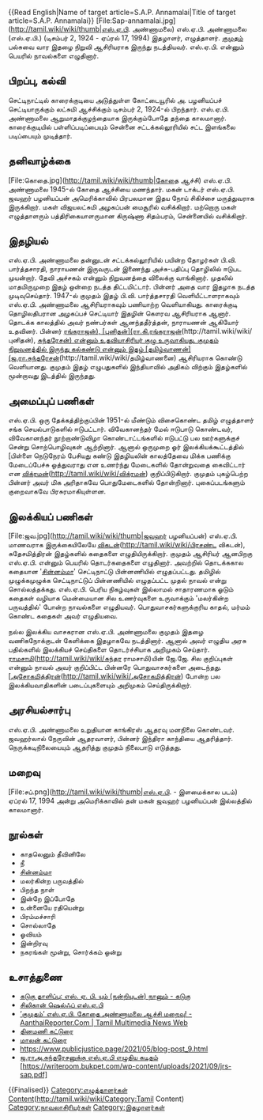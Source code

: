 {{Read English|Name of target article=S.A.P. Annamalai|Title of target article=S.A.P. Annamalai}}
[File:Sap-annamalai.jpg](http://tamil.wiki/wiki/thumb|எஸ்.ஏ.பி. அண்ணாமலை)
எஸ்.ஏ.பி. அண்ணாமலை (எஸ்.ஏ.பி.) (டிசம்பர் 2, 1924 - ஏப்ரல் 17, 1994) இதழாளர், எழுத்தாளர். [குமுதம்](http://tamil.wiki/wiki/குமுதம்) பல்சுவை வார இதழை நிறுவி ஆசிரியராக இருந்து நடத்தியவர். எஸ்.ஏ.பி. என்னும் பெயரில் நாவல்களை எழுதினார்.
## பிறப்பு, கல்வி
செட்டிநாட்டில் காரைக்குடியை அடுத்துள்ள கோட்டையூரில் அ. பழனியப்பச் செட்டியாருக்கும் லட்சுமி ஆச்சிக்கும் டிசம்பர் 2, 1924-ல் பிறந்தார். எஸ்.ஏ.பி. அண்ணாமலை ஆறுமாதக்குழந்தையாக இருக்கும்போதே தந்தை காலமானார். காரைக்குடியில் பள்ளிப்படிப்பையும் சென்னை சட்டக்கல்லூரியில் சட்ட இளங்கலை படிப்பையும் முடித்தார்.
## தனிவாழ்க்கை
[File:கொதை.jpg](http://tamil.wiki/wiki/thumb|கோதை ஆச்சி)
எஸ்.ஏ.பி. அண்ணாமலை 1945-ல் கோதை ஆச்சியை மணந்தார். மகன் டாக்டர் எஸ்.ஏ.பி. ஜவஹர் பழனியப்பன் அமெரிக்காவில் பிரபலமான இதய நோய் சிகிச்சை மருத்துவராக இருக்கிறார். மகள் விஜயலட்சுமி அழகப்பன் மைசூரில் வசிக்கிறார். மற்றொரு மகள் எழுத்தாளரும் பத்திரிகையாளருமான கிருஷ்ணா சிதம்பரம், சென்னையில் வசிக்கிறார்.
## இதழியல்
எஸ்.ஏ.பி. அண்ணாமலை தன்னுடன் சட்டக்கல்லூரியில் பயின்ற தோழர்கள் பி.வி. பார்த்தசாரதி, நாராயணன் இருவருடன் இணைந்து அச்சு-பதிப்பு தொழிலில் ஈடுபட முயன்றார். தேவி அச்சகம் என்னும் நிறுவனத்தை விலைக்கு வாங்கினார். முதலில் மாதமிருமுறை இதழ் ஒன்றை நடத்த திட்டமிட்டார். பின்னர் அதை வார இதழாக நடத்த முடிவுசெய்தார். 1947-ல் குமுதம் இதழ் பி.வி. பார்த்தசாரதி வெளியீட்டாளராகவும் எஸ்.ஏ.பி. அண்ணாமலை ஆசிரியராகவும் பணியாற்ற வெளியாகியது. காரைக்குடி தொழிலதிபரான அழகப்பச் செட்டியார் இதழின் கௌரவ ஆசிரியராக ஆனார். தொடக்க காலத்தில் அவர் நண்பர்கள் ஆனந்ததீர்த்தன், நாராயணன் ஆகியோர் உதவினர். பின்னர் [ரங்கராஜன்), [புனிதன்](ரா.கி.ரங்கராஜன்](http://tamil.wiki/wiki/ரா.கி.)(http://tamil.wiki/wiki/புனிதன்), [சுந்தரேசன்) என்னும் உதவியாசிரியர் குழு உருவாகியது. குமுதம் நிறுவனத்தில் இருந்து கல்கண்டு என்னும் இதழ் [தமிழ்வாணன்](ஜ.ரா.சுந்தரேசன்](http://tamil.wiki/wiki/ஜ.ரா.)(http://tamil.wiki/wiki/தமிழ்வாணனை) ஆசிரியராக கொண்டு வெளியானது. குமுதம் இதழ் எழுபதுகளில் இந்தியாவில் அதிகம் விற்கும் இதழ்களில் மூன்றாவது இடத்தில் இருந்தது.
## அமைப்புப் பணிகள்
எஸ்.ஏ.பி. ஒரு தேக்கத்திற்குப்பின் 1951-ல் மீண்டும் விசைகொண்ட தமிழ் எழுத்தாளர் சங்க செயல்பாடுகளில் ஈடுபட்டார். விவேகானந்தர் மேல் ஈடுபாடு கொண்டவர், விவேகானந்தர் நூற்றாண்டுவிழா கொண்டாட்டங்களில் ஈடுபட்டு பல ஊர்களுக்குச் சென்று சொற்பொழிவுகள் ஆற்றினார். ஆனால் ஒருமுறை ஓர் இலக்கியக்கூட்டத்தில் [பிள்ளை நெடுநேரம் பேசியது கண்டு இதழியலின் காலத்தேவை மிக்க பணிக்கு மேடைப்பேச்சு ஒத்துவராது என உணர்ந்து மேடைகளில் தோன்றுவதை கைவிட்டார் என [விக்ரமன்](பொ.திரிகூடசுந்தரம்](http://tamil.wiki/wiki/பொ.திரிகூடசுந்தரம்))(http://tamil.wiki/wiki/விக்ரமன்) குறிப்பிடுகிறார். குமுதம் புகழ்பெற்ற பின்னர் அவர் மிக அரிதாகவே பொதுமேடைகளில் தோன்றினார். புகைப்படங்களும் குறைவாகவே பிரசுரமாகியுள்ளன.
## இலக்கியப் பணிகள்
[File:ஜவ.jpg](http://tamil.wiki/wiki/thumb|ஜவஹர் பழனியப்பன்)
எஸ்.ஏ.பி. மாணவராக இருக்கையிலேயே [விகடன்](பிரசண்ட)(http://tamil.wiki/wiki/பிரசண்ட விகடன்), சுதேசமித்திரன் இதழ்களில் கதைகளை எழுதியிருக்கிறார். குமுதம் ஆசிரியர் ஆனபிறகு எஸ்.ஏ.பி. என்னும் பெயரில் தொடர்கதைகளை எழுதினார். அவற்றில் தொடக்ககால கதையான '[சின்னம்மா](http://tamil.wiki/wiki/சின்னம்மா)' செட்டிநாட்டு பின்னணியில் எழுதப்பட்டது. தமிழில் முழுக்கமுழுக்க செட்டிநாட்டுப் பின்னணியில் எழுதப்பட்ட முதல் நாவல் என்று சொல்லத்தக்கது. எஸ்.ஏ.பி. பெரிய நிகழ்வுகள் இல்லாமல் சாதாரணமாக ஓடும் கதைகள் வழியாக மென்மையான சில உணர்வுகளை உருவாக்கும் 'மலர்கின்ற பருவத்தில்' போன்ற நாவல்களை எழுதியவர். பொதுவாசகர்களுக்குரிய காதல், மர்மம் கொண்ட கதைகள் அவர் எழுதியவை.

நல்ல இலக்கிய வாசகரான எஸ்.ஏ.பி. அண்ணாமலை குமுதம் இதழை வணிகநோக்குடன் கேளிக்கை இதழாகவே நடத்தினார். ஆனால் அவர் எழுதிய அரசு பதில்களில் இலக்கியச் செய்திகளை தொடர்ச்சியாக அறிமுகம் செய்தார். [ராமசாமி](சுந்தர)(http://tamil.wiki/wiki/சுந்தர ராமசாமி)யின் ஜே.ஜே. சில குறிப்புகள் என்னும் நாவல் அவர் குறிப்பிட்ட பின்னரே பொதுவாசகர்களை அடைந்தது. [[அசோகமித்திரன்](ஜெயகாந்தன்](http://tamil.wiki/wiki/ஜெயகாந்தன்),)(http://tamil.wiki/wiki/அசோகமித்திரன்) போன்ற பல இலக்கியவாதிகளின் படைப்புகளையும் அறிமுகம் செய்திருக்கிறார். 
## அரசியல்சார்பு
எஸ்.ஏ.பி. அண்ணாமலை உறுதியான காங்கிரஸ் ஆதரவு மனநிலை கொண்டவர். ஜவஹர்லால் நேருவின் ஆதரவாளர், பின்னர் இந்திரா காந்தியை ஆதரித்தார். நெருக்கடிநிலையையும் ஆதரித்து குமுதம் நிலைபாடு எடுத்தது. 
## மறைவு
[File:சப்.png](http://tamil.wiki/wiki/thumb|எஸ்.ஏ.பி. - இளமைக்கால படம்)
ஏப்ரல் 17, 1994 அன்று அமெரிக்காவில் தன் மகன் ஜவஹர் பழனியப்பன் இல்லத்தில் காலமானார்.
## நூல்கள்
* காதலெனும் தீவினிலே
* நீ
* [சின்னம்மா](http://tamil.wiki/wiki/சின்னம்மா)
* மலர்கின்ற பருவத்தில்
* பிறந்த நாள்
* இன்றே இப்போதே
* உன்னையே ரதியென்று
* பிரம்மச்சாரி
* சொல்லாதே
* ஓவியம்
* இன்றிரவு
* நகரங்கள் மூன்று, சொர்க்கம் ஒன்று
## உசாத்துணை
* [கடுகு தாளிப்பு: எஸ். ஏ. பி. யும் (நன்றியுடன்) நானும் - கடுகு](https://kadugu-agasthian.blogspot.com/2010/03/blog-post_22.html)
* [சிலிகான் ஷெல்ஃப் எஸ்.ஏ.பி](https://siliconshelf.wordpress.com/2020/03/10/%E0%AE%8E%E0%AE%9F%E0%AE%BF%E0%AE%9F%E0%AF%8D%E0%AE%9F%E0%AE%B0%E0%AF%8D-%E0%AE%8E%E0%AE%B8%E0%AF%8D-%E0%AE%8F-%E0%AE%AA%E0%AE%BF/)
* [’குமுதம்’ எஸ்.ஏ.பி. கோதை அண்ணாமலை ஆச்சி மறைவு! - AanthaiReporter.Com | Tamil Multimedia News Web](https://www.aanthaireporter.com/kumudam-kothai-aachi-passed-away/)
* [தினமணி கட்டுரை](https://www.dinamani.com/tamilnadu/2011/jun/05/%E0%AE%95%E0%AF%81%E0%AE%AE%E0%AF%81%E0%AE%A4%E0%AE%A4%E0%AF%8D%E0%AE%A4%E0%AE%BF%E0%AE%A9%E0%AF%8D-%E0%AE%B5%E0%AF%86%E0%AE%B1%E0%AF%8D%E0%AE%B1%E0%AE%BF%E0%AE%95%E0%AF%8D%E0%AE%95%E0%AF%81%E0%AE%AA%E0%AF%8D-%E0%AE%AA%E0%AE%BF%E0%AE%A9%E0%AF%8D%E0%AE%A9%E0%AE%BE%E0%AE%B2%E0%AF%8D-%E0%AE%8E%E0%AE%B8%E0%AF%8D%E0%AE%8F%E0%AE%AA%E0%AE%BF%E0%AE%85%E0%AE%A3%E0%AF%8D%E0%AE%A3%E0%AE%BE%E0%AE%AE%E0%AE%B2%E0%AF%88-361273.html)
* [மாலன் கட்டுரை](http://maalan.co.in/%E0%AE%AE%E0%AE%A9%E0%AE%9A%E0%AF%8D%E0%AE%9A%E0%AE%BE%E0%AE%9F%E0%AF%8D%E0%AE%9A%E0%AE%BF%E0%AE%95%E0%AF%8D%E0%AE%95%E0%AF%81%E0%AE%AA%E0%AF%8D-%E0%AE%AA%E0%AE%BF%E0%AE%A9%E0%AF%8D%E0%AE%A4%E0%AE%BE/)
* https://www.publicjustice.page/2021/05/blog-post_9.html
* [ஜ.ராஅ.சுந்தரேசனுக்கு எஸ்.ஏ.பி எழுதிய கடிதம்](https://writeroom.bukpet.com/wp-content/uploads/2021/09/jrs-sap.pdf)
[https://writeroom.bukpet.com/wp-content/uploads/2021/09/jrs-sap.pdf]

{{Finalised}}
[Category:எழுத்தாளர்கள்](http://tamil.wiki/wiki/Category:எழுத்தாளர்கள்)
[Content](Category:Tamil)(http://tamil.wiki/wiki/Category:Tamil Content)
[Category:நாவலாசிரியர்கள்](http://tamil.wiki/wiki/Category:நாவலாசிரியர்கள்)
[Category:இதழாளர்கள்](http://tamil.wiki/wiki/Category:இதழாளர்கள்)